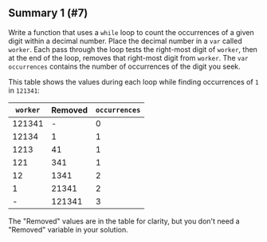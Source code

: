 ## Summary 1 (#7)

Write a function that uses a `while` loop to count the occurrences of a given
digit within a decimal number. Place the decimal number in a `var` called
`worker`. Each pass through the loop tests the right-most digit of `worker`,
then at the end of the loop, removes that right-most digit from `worker`. The
`var occurrences` contains the number of occurrences of the digit you seek.

This table shows the values during each loop while finding occurrences of `1`
in `121341`:

| `worker` | Removed | `occurrences` |
|----------|---------|---------------|
| 121341   | -       | 0             |
| 12134    | 1       | 1             |
| 1213     | 41      | 1             |
| 121      | 341     | 1             |
| 12       | 1341    | 2             |
| 1        | 21341   | 2             |
| -        | 121341  | 3             |

The "Removed" values are in the table for clarity, but you don't need a
"Removed" variable in your solution.
